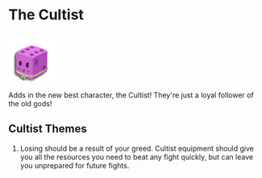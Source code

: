 # The Cultist
![Cultist Icon](_polymod_icon.png)

Adds in the new best character, the Cultist! They're just a loyal follower of the old gods!

## Cultist Themes
1. Losing should be a result of your greed. Cultist equipment should give you all the resources you need to beat any fight quickly, but can leave you unprepared for future fights.